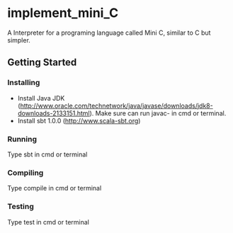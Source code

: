 # implement_mini_C

A Interpreter for a programing language called Mini C, similar to C but simpler.

## Getting Started
### Installing
* Install Java JDK (http://www.oracle.com/technetwork/java/javase/downloads/jdk8-downloads-2133151.html). Make sure can run javac- in cmd or terminal.
* Install sbt 1.0.0 (http://www.scala-sbt.org)
### Running
Type sbt in cmd or terminal
### Compiling
Type compile in cmd or terminal
### Testing
Type test in cmd or terminal